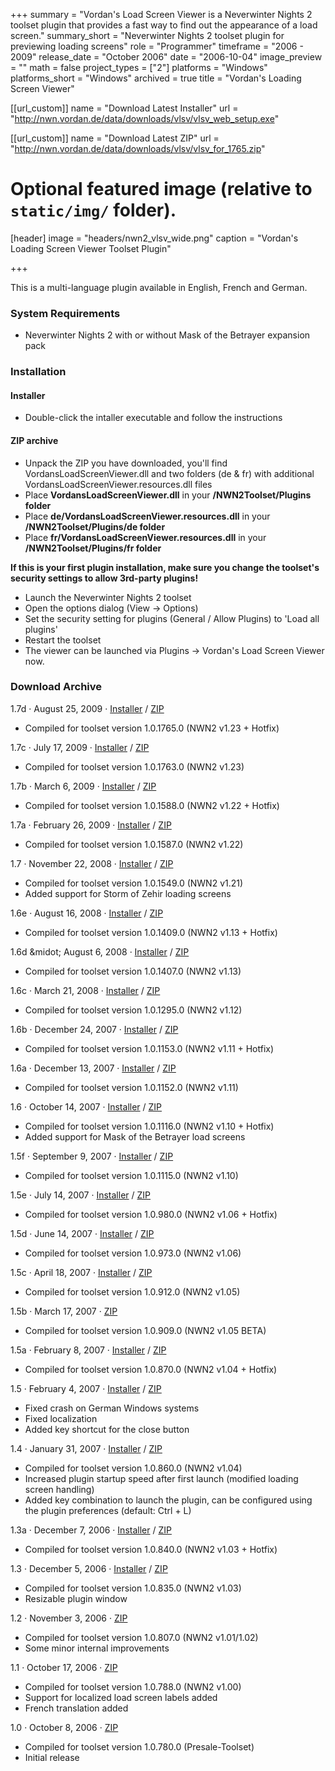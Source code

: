 +++
summary = "Vordan's Load Screen Viewer is a Neverwinter Nights 2 toolset plugin that provides a fast way to find out the appearance of a load screen."
summary_short = "Neverwinter Nights 2 toolset plugin for previewing loading screens"
role = "Programmer"
timeframe = "2006 - 2009"
release_date = "October 2006"
date = "2006-10-04"
image_preview = ""
math = false
project_types = ["2"]
platforms = "Windows"
platforms_short = "Windows"
archived = true
title = "Vordan's Loading Screen Viewer"

[[url_custom]]
name = "Download Latest Installer"
url = "http://nwn.vordan.de/data/downloads/vlsv/vlsv_web_setup.exe"

[[url_custom]]
name = "Download Latest ZIP"
url = "http://nwn.vordan.de/data/downloads/vlsv/vlsv_for_1765.zip"

# Optional featured image (relative to `static/img/` folder).
[header]
image = "headers/nwn2_vlsv_wide.png"
caption = "Vordan's Loading Screen Viewer Toolset Plugin"

+++

This is a multi-language plugin available in English, French and German.

### System Requirements
- Neverwinter Nights 2 with or without Mask of the Betrayer expansion pack

### Installation
#### Installer
- Double-click the intaller executable and follow the instructions

#### ZIP archive
- Unpack the ZIP you have downloaded, you'll find VordansLoadScreenViewer.dll and two folders (de &amp; fr) with additional VordansLoadScreenViewer.resources.dll files
- Place **VordansLoadScreenViewer.dll** in your **<NWN2 installation directory>/NWN2Toolset/Plugins folder**
- Place **de/VordansLoadScreenViewer.resources.dll** in your **<NWN2 installation directory>/NWN2Toolset/Plugins/de folder**
- Place **fr/VordansLoadScreenViewer.resources.dll** in your **<NWN2 installation directory>/NWN2Toolset/Plugins/fr folder**

**If this is your first plugin installation, make sure you change the toolset's security settings to allow 3rd-party plugins!**

- Launch the Neverwinter Nights 2 toolset
- Open the options dialog (View -> Options)
- Set the security setting for plugins (General / Allow Plugins) to 'Load all plugins'
- Restart the toolset
- The viewer can be launched via Plugins -> Vordan's Load Screen Viewer now.

### Download Archive

1.7d &middot; August 25, 2009 &middot; [Installer](http://nwn.vordan.de/data/downloads/vlsv/vlsv_web_setup.exe) / [ZIP](http://nwn.vordan.de/data/downloads/vlsv/vlsv_for_1765.zip)

- Compiled for toolset version 1.0.1765.0 (NWN2 v1.23 + Hotfix)

1.7c &middot; July 17, 2009 &middot; [Installer](http://nwn.vordan.de/data/downloads/vlsv/vlsv_web_setup.exe) / [ZIP](http://nwn.vordan.de/data/downloads/vlsv/vlsv_for_1763.zip)

- Compiled for toolset version 1.0.1763.0 (NWN2 v1.23)

1.7b &middot; March 6, 2009 &middot; [Installer](http://nwn.vordan.de/data/downloads/vlsv/vlsv_web_setup.exe) / [ZIP](http://nwn.vordan.de/data/downloads/vlsv/vlsv_for_1588.zip)

- Compiled for toolset version 1.0.1588.0 (NWN2 v1.22 + Hotfix)

1.7a &middot; February 26, 2009 &middot; [Installer](http://nwn.vordan.de/data/downloads/vlsv/vlsv_web_setup.exe) / [ZIP](http://nwn.vordan.de/data/downloads/vlsv/vlsv_for_1587.zip)

- Compiled for toolset version 1.0.1587.0 (NWN2 v1.22)

1.7 &middot; November 22, 2008 &middot; [Installer](http://nwn.vordan.de/data/downloads/vlsv/vlsv_web_setup.exe) / [ZIP](http://nwn.vordan.de/data/downloads/vlsv/vlsv_for_1549.zip)

- Compiled for toolset version 1.0.1549.0 (NWN2 v1.21)
- Added support for Storm of Zehir loading screens

1.6e &middot; August 16, 2008 &middot; [Installer](http://nwn.vordan.de/data/downloads/vlsv/vlsv_for_1409_setup.exe) / [ZIP](http://nwn.vordan.de/data/downloads/vlsv/vlsv_for_1409.zip)

- Compiled for toolset version 1.0.1409.0 (NWN2 v1.13 + Hotfix)

1.6d &midot; August 6, 2008 &middot; [Installer](http://nwn.vordan.de/data/downloads/vlsv/vlsv_for_1407_setup.exe) / [ZIP](http://nwn.vordan.de/data/downloads/vlsv/vlsv_for_1407.zip)

- Compiled for toolset version 1.0.1407.0 (NWN2 v1.13)

1.6c &middot; March 21, 2008 &middot; [Installer](http://nwn.vordan.de/data/downloads/vlsv/vlsv_for_1295_setup.exe) / [ZIP](http://nwn.vordan.de/data/downloads/vlsv/vlsv_for_1295.zip)

- Compiled for toolset version 1.0.1295.0 (NWN2 v1.12)

1.6b &middot; December 24, 2007 &middot; [Installer](http://nwn.vordan.de/data/downloads/vlsv/vlsv_for_1153_setup.exe) / [ZIP](http://nwn.vordan.de/data/downloads/vlsv/vlsv_for_1153.zip)

- Compiled for toolset version 1.0.1153.0 (NWN2 v1.11 + Hotfix)

1.6a &middot; December 13, 2007 &middot; [Installer](http://nwn.vordan.de/data/downloads/vlsv/vlsv_for_1152_setup.exe) / [ZIP](http://nwn.vordan.de/data/downloads/vlsv/vlsv_for_1152.zip)

- Compiled for toolset version 1.0.1152.0 (NWN2 v1.11)

1.6 &middot; October 14, 2007 &middot; [Installer](http://nwn.vordan.de/data/downloads/vlsv/vlsv_for_1116_setup.exe) / [ZIP](http://nwn.vordan.de/data/downloads/vlsv/vlsv_for_1116.zip)

- Compiled for toolset version 1.0.1116.0 (NWN2 v1.10 + Hotfix)
- Added support for Mask of the Betrayer load screens

1.5f &middot; September 9, 2007 &middot; [Installer](http://nwn.vordan.de/data/downloads/vlsv/vlsv_for_1115_setup.exe) / [ZIP](http://nwn.vordan.de/data/downloads/vlsv/vlsv_for_1115.zip)

- Compiled for toolset version 1.0.1115.0 (NWN2 v1.10)

1.5e &middot; July 14, 2007 &middot; [Installer](http://nwn.vordan.de/data/downloads/vlsv/vlsv_for_980_setup.exe) / [ZIP](http://nwn.vordan.de/data/downloads/vlsv/vlsv_for_980.zip)

- Compiled for toolset version 1.0.980.0 (NWN2 v1.06 + Hotfix)

1.5d &middot; June 14, 2007 &middot; [Installer](http://nwn.vordan.de/data/downloads/vlsv/vlsv_for_973_setup.exe) / [ZIP](http://nwn.vordan.de/data/downloads/vlsv/vlsv_for_973.zip)

- Compiled for toolset version 1.0.973.0 (NWN2 v1.06)

1.5c &middot; April 18, 2007 &middot; [Installer](http://nwn.vordan.de/data/downloads/vlsv/vlsv_for_912_setup.exe) / [ZIP](http://nwn.vordan.de/data/downloads/vlsv/vlsv_for_912.zip)

- Compiled for toolset version 1.0.912.0 (NWN2 v1.05)

1.5b &middot; March 17, 2007 &middot; [ZIP](http://nwn.vordan.de/data/downloads/vlsv/vlsv_for_909.zip)

- Compiled for toolset version 1.0.909.0 (NWN2 v1.05 BETA)

1.5a &middot; February 8, 2007 &middot; [Installer](http://nwn.vordan.de/data/downloads/vlsv/vlsv_for_870_setup.exe) / [ZIP](http://nwn.vordan.de/data/downloads/vlsv/vlsv_for_870.zip)

- Compiled for toolset version 1.0.870.0 (NWN2 v1.04 + Hotfix)

1.5 &middot; February 4, 2007 &middot; [Installer](http://nwn.vordan.de/data/downloads/vlsv/vlsv_for_860_2_setup.exe) / [ZIP](http://nwn.vordan.de/data/downloads/vlsv/vlsv_for_860_2.zip)

- Fixed crash on German Windows systems
- Fixed localization
- Added key shortcut for the close button

1.4 &middot; January 31, 2007 &middot; [Installer](http://nwn.vordan.de/data/downloads/vlsv/vlsv_for_860_setup.exe) / [ZIP](http://nwn.vordan.de/data/downloads/vlsv/vlsv_for_860.zip)

- Compiled for toolset version 1.0.860.0 (NWN2 v1.04)
- Increased plugin startup speed after first launch (modified loading screen handling)
- Added key combination to launch the plugin, can be configured using the plugin preferences (default: Ctrl + L)

1.3a &middot; December 7, 2006 &middot; [Installer](http://nwn.vordan.de/data/downloads/vlsv/vlsv_for_840_setup.exe) / [ZIP](http://nwn.vordan.de/data/downloads/vlsv/vlsv_for_840.zip)

- Compiled for toolset version 1.0.840.0 (NWN2 v1.03 + Hotfix)

1.3 &middot; December 5, 2006 &middot; [Installer](http://nwn.vordan.de/data/downloads/vlsv/vlsv_for_835_setup.exe) / [ZIP](http://nwn.vordan.de/data/downloads/vlsv/vlsv_for_835.zip)

- Compiled for toolset version 1.0.835.0 (NWN2 v1.03)
- Resizable plugin window

1.2 &middot; November 3, 2006 &middot; [ZIP](http://nwn.vordan.de/data/downloads/vlsv/vlsv_for_807.zip)

- Compiled for toolset version 1.0.807.0 (NWN2 v1.01/1.02)
- Some minor internal improvements

1.1 &middot; October 17, 2006 &middot; [ZIP](http://nwn.vordan.de/data/downloads/vlsv/vlsv_for_788.zip)

- Compiled for toolset version 1.0.788.0 (NWN2 v1.00)
- Support for localized load screen labels added
- French translation added

1.0 &middot; October 8, 2006 &middot; [ZIP](http://nwn.vordan.de/data/downloads/vlsv/vlsv_for_780.zip)

- Compiled for toolset version 1.0.780.0 (Presale-Toolset)
- Initial release